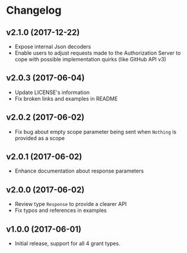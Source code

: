 # Changelog

## v2.1.0 (2017-12-22)

- Expose internal Json decoders 
- Enable users to adjust requests made to the Authorization Server to cope with possible 
  implementation quirks (like GitHub API v3)

## v2.0.3 (2017-06-04)

- Update LICENSE's information
- Fix broken links and examples in README

## v2.0.2 (2017-06-02)

- Fix bug about empty scope parameter being sent when `Nothing` is provided as a scope


## v2.0.1 (2017-06-02)

- Enhance documentation about response parameters

## v2.0.0 (2017-06-02)

- Review type `Response` to provide a clearer API
- Fix typos and references in examples


## v1.0.0 (2017-06-01)

- Initial release, support for all 4 grant types.
